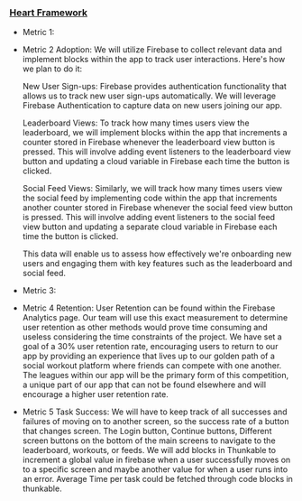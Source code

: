 ### [Heart Framework](https://docs.google.com/presentation/d/1fdXlihNzZi-2fniiHWL7yIMDTZ40Lplni75lV9GFX2k/edit?usp=sharing)

- Metric 1:
- Metric 2 Adoption:
    We will utilize Firebase to collect relevant data and implement blocks within the app to track user interactions. Here's how we plan to do it:

    New User Sign-ups: Firebase provides authentication functionality that allows us to track new user sign-ups automatically. We will leverage Firebase Authentication to capture data on new users joining our app.

    Leaderboard Views: To track how many times users view the leaderboard, we will implement blocks within the app that increments a counter stored in Firebase whenever the leaderboard view button is pressed. This will involve adding event listeners to the leaderboard view button and updating a cloud variable in Firebase each time the button is clicked.

    Social Feed Views: Similarly, we will track how many times users view the social feed by implementing code within the app that increments another counter stored in Firebase whenever the social feed view button is pressed. This will involve adding event listeners to the social feed view button and updating a separate cloud variable in Firebase each time the button is clicked.

    This data will enable us to assess how effectively we're onboarding new users and engaging them with key features such as the leaderboard and social feed.

- Metric 3: 
- Metric 4 Retention:
  User Retention can be found within the Firebase Analytics page. Our team will use this exact measurement to determine user retention as other methods would prove
time consuming and useless considering the time constraints of the project. We have set a goal of a 30% user retention rate, encouraging users to return to our app by providing an experience that lives up to our golden path of a social workout platform where friends can compete with one another. The leagues within our app will be the primary form of this competition, a unique part of our app that can not be found elsewhere and will encourage a higher user retention rate.
  
- Metric 5 Task Success: We will have to keep track of all successes and failures of moving on to another screen, so the success rate of a button that changes screen. The Login button, Continue buttons, Different screen buttons on the bottom of the main screens to navigate to the leaderboard, workouts, or feeds. We will add blocks in Thunkable to increment a global value in firebase when a user successfully moves on to a specific screen and maybe another value for when a user runs into an error. Average Time per task could be fetched through code blocks in thunkable.
